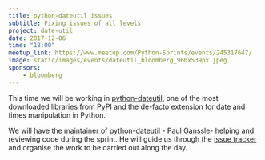 ```yaml
---
title: python-dateutil issues
subtitle: Fixing issues of all levels
project: date-util
date: 2017-12-06
time: "18:00"
meetup_link: https://www.meetup.com/Python-Sprints/events/245317647/
image: static/images/events/dateutil_bloomberg_960x539px.jpeg
sponsors: 
    - bloomberg
---
```


This time we will be working in [python-dateutil](https://github.com/dateutil/dateutil), one of the most downloaded libraries from PyPI and the de-facto extension for date and times manipulation in Python.

We will have the maintainer of python-dateutil - [Paul Ganssle](https://github.com/pganssle)- helping and reviewing code during the sprint. He will guide us through the [issue tracker](https://github.com/dateutil/dateutil/issues) and organise the work to be carried out along the day.